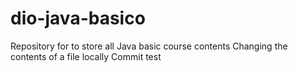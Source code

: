 # dio-java-basico
Repository for to store all Java basic course contents
Changing the contents of a file locally
Commit test